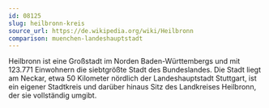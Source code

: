 ```yaml
---
id: 08125
slug: heilbronn-kreis
source_url: https://de.wikipedia.org/wiki/Heilbronn
comparison: muenchen-landeshauptstadt
---
```


Heilbronn ist eine Großstadt im Norden Baden-Württembergs und mit 123.771 Einwohnern die siebtgrößte Stadt des Bundeslandes. Die Stadt liegt am Neckar, etwa 50 Kilometer nördlich der Landeshauptstadt Stuttgart, ist ein eigener Stadtkreis und darüber hinaus Sitz des Landkreises Heilbronn, der sie vollständig umgibt.
